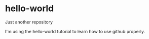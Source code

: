 # hello-world
Just another repository

I'm using the hello-world tutorial to learn how to use github properly.

